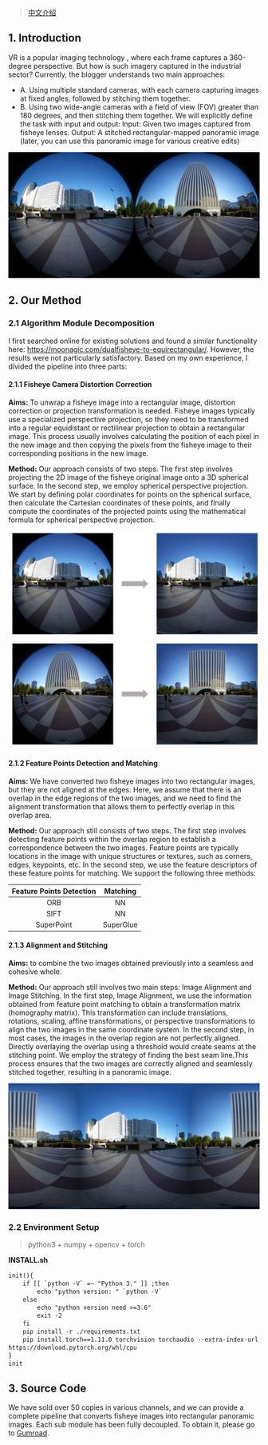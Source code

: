 > [中文介绍](README_cn.md)  

## 1. Introduction

VR is a popular imaging technology , where each frame captures a 360-degree perspective. But how is such imagery captured in the industrial sector? Currently, the blogger understands two main approaches:

- A. Using multiple standard cameras, with each camera capturing images at fixed angles, followed by stitching them together.
- B. Using two wide-angle cameras with a field of view (FOV) greater than 180 degrees, and then stitching them together.
We will explicitly define the task with input and output:
Input: Given two images captured from fisheye lenses.
Output: A stitched rectangular-mapped panoramic image (later, you can use this panoramic image for various creative edits)

![Fisheye Image](./1.JPEG "Fisheye Image")

## 2. Our Method
   
### 2.1 Algorithm Module Decomposition

I first searched online for existing solutions and found a similar functionality here: https://moonagic.com/dualfisheye-to-equirectangular/. However, the results were not particularly satisfactory. Based on my own experience, I divided the pipeline into three parts:

#### 2.1.1 Fisheye Camera Distortion Correction

**Aims:** To unwrap a fisheye image into a rectangular image, distortion correction or projection transformation is needed. Fisheye images typically use a specialized perspective projection, so they need to be transformed into a regular equidistant or rectilinear projection to obtain a rectangular image. This process usually involves calculating the position of each pixel in the new image and then copying the pixels from the fisheye image to their corresponding positions in the new image.

**Method:** Our approach consists of two steps. The first step involves projecting the 2D image of the fisheye original image onto a 3D spherical surface. In the second step, we employ spherical perspective projection. We start by defining polar coordinates for points on the spherical surface, then calculate the Cartesian coordinates of these points, and finally compute the coordinates of the projected points using the mathematical formula for spherical perspective projection.

![Distortion Image](./2.PNG "Distortion Image")

#### 2.1.2 Feature Points Detection and Matching

**Aims:** We have converted two fisheye images into two rectangular images, but they are not aligned at the edges. Here, we assume that there is an overlap in the edge regions of the two images, and we need to find the alignment transformation that allows them to perfectly overlap in this overlap area.

**Method:** Our approach still consists of two steps. The first step involves detecting feature points within the overlap region to establish a correspondence between the two images. Feature points are typically locations in the image with unique structures or textures, such as corners, edges, keypoints, etc. In the second step, we use the feature descriptors of these feature points for matching. We support the following three methods:

|   Feature Points Detection |    Matching    |
| :------------------------: | :------------: |
|              ORB           |      NN        |
|             SIFT           |      NN        |
|         SuperPoint         |   SuperGlue    |

#### 2.1.3 Alignment and Stitching

**Aims:**  to combine the two images obtained previously into a seamless and cohesive whole.

**Method:** Our approach still involves two main steps: Image Alignment and Image Stitching. In the first step, Image Alignment, we use the information obtained from feature point matching to obtain a transformation matrix (homography matrix). This transformation can include translations, rotations, scaling, affine transformations, or perspective transformations to align the two images in the same coordinate system. In the second step, in most cases, the images in the overlap region are not perfectly aligned. Directly overlaying the overlap using a threshold would create seams at the stitching point. We employ the strategy of finding the best seam line.This process ensures that the two images are correctly aligned and seamlessly stitched together, resulting in a panoramic image.

![Final Image](./3.PNG "Final Image")


### 2.2 Environment Setup

> python3 + numpy + opencv + torch

**INSTALL.sh**

```
init(){
    if [[ `python -V` =~ "Python 3." ]] ;then
        echo "python version: " `python -V`
    else
        echo "python version need >=3.6"
        exit -2
    fi
    pip install -r ./requirements.txt
    pip install torch==1.11.0 torchvision torchaudio --extra-index-url https://download.pytorch.org/whl/cpu
}
init
```

## 3. Source Code
We have sold over 50 copies in various channels, and we can provide a complete pipeline that converts fisheye images into rectangular panoramic images. Each sub module has been fully decoupled. To obtain it, please go to [Gumroad](https://bloodyant.gumroad.com/l/psltn).
